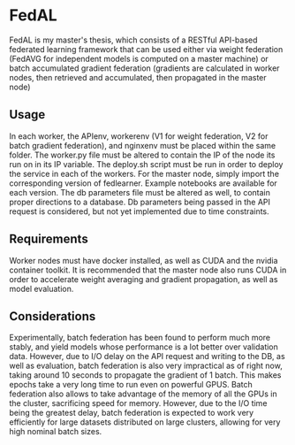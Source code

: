 # FedAL
FedAL is my master's thesis, which consists of a RESTful API-based federated learning framework that can be used either via weight federation (FedAVG for independent models is computed on a master machine) or batch accumulated gradient federation (gradients are calculated in worker nodes, then retrieved and accumulated, then propagated in the master node)

## Usage
In each worker, the APIenv, workerenv (V1 for weight federation, V2 for batch gradient federation), and nginxenv must be placed within the same folder. The worker.py file must be altered to contain the IP of the node its run on in its IP variable.
The deploy.sh script must be run in order to deploy the service in each of the workers.
For the master node, simply import the corresponding version of fedlearner. Example notebooks are available for each version.
The db parameters file must be altered as well, to contain proper directions to a database. Db parameters being passed in the API request is considered, but not yet implemented due to time constraints.

## Requirements
Worker nodes must have docker installed, as well as CUDA and the nvidia container toolkit. It is recommended that the master node also runs CUDA in order to accelerate weight averaging and gradient propagation, as well as model evaluation.

## Considerations
Experimentally, batch federation has been found to perform much more stably, and yield models whose performance is a lot better over validation data. However, due to I/O delay on the API request and writing to the DB, as well as evaluation, batch federation is also very impractical as of right now, taking around 10 seconds to propagate the gradient of 1 batch. This makes epochs take a very long time to run even on powerful GPUS.
Batch federation also allows to take advantage of the memory of all the GPUs in the cluster, sacrificing speed for memory. However, due to the I/O time being the greatest delay, batch federation is expected to work very efficiently for large datasets distributed on large clusters, allowing for very high nominal batch sizes.
